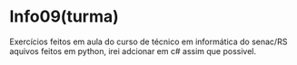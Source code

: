 # Info09(turma)
Exercícios feitos em aula do curso de técnico em informática do senac/RS 
aquivos feitos em python, irei adcionar em c# assim que possivel.
